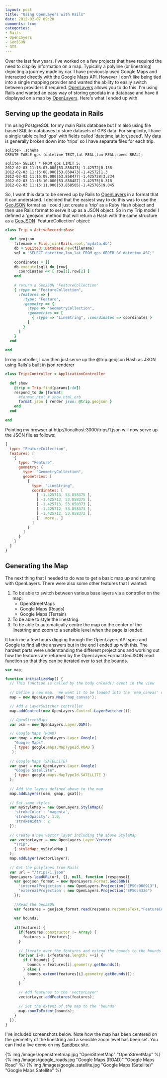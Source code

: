 ```yaml
---
layout: post
title: "Using OpenLayers with Rails"
date: 2012-02-07 09:20
comments: true
categories: 
- Rails
- OpenLayers
- GeoJSON
- GIS
---
```

Over the last few years, I've worked on a few projects that have required the need to display information on a map.  Typically a polyline (or linestring) depicting a journey made by car.  I have previously used Google Maps and interacted directly with the Google Maps API.  However I don't like being tied into a single mapping provider and wanted the ability to easily switch between providers if required.  [OpenLayers](http://openlayers.org) allows you to do this.  I'm using Rails and wanted an easy way of storing geodata in a database and have it displayed on a map by [OpenLayers](http://openlayers.org).  Here's what I ended up with.
<!-- More -->
## Serving up the geodata in Rails
I'm using PostgreSQL for my main Rails database but I'm also using file based SQLite databases to store datasets of GPS data.  For simplicity, I have a single table called 'gps' with fields called 'datetime,lat,lon,speed'.  My data is generally broken down into 'trips' so I have separate files for each trip.

```
sqlite> .schema
CREATE TABLE gps (datetime TEXT,lat REAL,lon REAL,speed REAL);

sqlite> SELECT * FROM gps LIMIT 5;
2012-02-03 11:15:07.000|53.858473|-1.42572|0.138
2012-02-03 11:15:08.000|53.858473|-1.42572|1.3
2012-02-03 11:15:09.000|53.858477|-1.425728|3.234
2012-02-03 11:15:10.000|53.858487|-1.42575|6.318
2012-02-03 11:15:11.000|53.858505|-1.425785|9.045
```

So, I want this data to be served up by Rails to [OpenLayers](http://openlayers.org) in a format that it can understand.  I decided that the easiest way to do this was to use the [GeoJSON](http://geojson.org) format as I could just create a 'trip' as a Ruby Hash object and then use Rails format to serve it up as a JSON object. So in my Trip model I defined a 'geojson' method that will return a Hash with the same structure as a [GeoJSON](http://geojson.org) 'FeatureCollection' object:

``` ruby trip.rb
class Trip < ActiveRecord::Base

  def geojson
    filename = File.join(Rails.root,'mydata.db')
    db = SQLite3::Database.new(filename)
    sql = "SELECT datetime,lon,lat FROM gps ORDER BY datetime ASC;"
    
    coordinates = []
    db.execute(sql) do |row|
      coordinates << [ row[1],row[2] ]
    end
    
    # return a GeoJSON 'FeatureCollection' 
    { :type => "FeatureCollection",
      :features => [
        :type: "Feature",
        :geometry => {
          :type => "GeometryCollection",
          :geometries => [
            { :type => "LineString", :coordinates => coordinates }
          ]
        }
      ]
    } 
  end
  
end
```

In my controller, I can then just serve up the @trip.geojson Hash as JSON using Rails's built in json renderer

``` ruby trips_controller.rb
class TripsController < ApplicationController
  
  def show
    @trip = Trip.find(params[:id])
    respond_to do |format|
      #format.html # show.html.erb
      format.json { render json: @trip.geojson }
    end
  end
  
end
```

Pointing my browser at http://localhost:3000/trips/1.json will now serve up the JSON file as follows:

``` javascript http://localhost:3000/trips/1.json
{
  type: "FeatureCollection",
  features: [
    {
      type: "Feature",
      geometry: {
        type: "GeometryCollection",
        geometries: [
          {
            type: "LineString",
            coordinates: [
              [ -1.425713, 53.858375 ],
              [ -1.425713, 53.858375 ],
              [ -1.425713, 53.858373 ],
              [ -1.425712, 53.858373 ],
              [ -1.425712, 53.858372 ],
              [ ..more.. ]
            ]
          }
        ]
      }
    }
  ]
}
```
## Generating the Map

The next thing that I needed to do was to get a basic map up and running with OpenLayers.  There were also some other features that I wanted:

1. To be able to switch between various base layers via a controller on the map:
    * OpenStreetMaps
    * Google Maps (Roads)
    * Google Maps (Terrain)
2. To be able to style the linestring.
3. To be able to automatically centre the map on the center of the linestring and zoom to a sensible level when the page is loaded.

It took me a few hours digging through the OpenLayers API spec and Google to find all the answers but in the end I ended up with this.  The hardest parts were understanding the different projections and working out how the features are returned by the OpenLayers.Format.GeoJSON.read function so that they can be iterated over to set the bounds.

``` javascript openlayers.js
var map;

function initializeMap() {
  // This function is called by the body onload() event in the view
  
  // Define a new map.  We want it to be loaded into the 'map_canvas' div in the view
  map = new OpenLayers.Map('map_canvas');

  // Add a LayerSwitcher controller
  map.addControl(new OpenLayers.Control.LayerSwitcher());

  // OpenStreetMaps
  var osm = new OpenLayers.Layer.OSM();

  // Google Maps (ROAD)
  var gmap = new OpenLayers.Layer.Google(
    "Google Maps",
    { type: google.maps.MapTypeId.ROAD }
   );
  
  // Google Maps (SATELLITE)
  var gsat = new OpenLayers.Layer.Google(
    "Google Satellite",
    { type: google.maps.MapTypeId.SATELLITE }
  );
  
  // Add the layers defined above to the map  
  map.addLayers([osm, gmap, gsat]);
   
  // Set some styles 
  var myStyleMap = new OpenLayers.StyleMap({
    'strokeColor': 'magenta',
    'strokeOpacity': 1.0,
    'strokeWidth': 2
  });
  
  // Create a new vector layer including the above StyleMap
  var vectorLayer = new OpenLayers.Layer.Vector(
    "Trip",
    { styleMap: myStyleMap }
  );     
  map.addLayer(vectorLlayer);
       
  // Get the polylines from Rails
  var url = "/trips/1.json"
  OpenLayers.loadURL(url, {}, null, function (response){
    var geojson_format = new OpenLayers.Format.GeoJSON({
      'internalProjection': new OpenLayers.Projection("EPSG:900913"),
      'externalProjection': new OpenLayers.Projection("EPSG:4326")
    });
    
    //Read the GeoJSON
    var features = geojson_format.read(response.responseText,"FeatureCollection");
    
    var bounds;
   
    if(features) {
      if(features.constructor != Array) {
        features = [features];
      }
      
      // Iterate over the features and extend the bounds to the bounds of the geometries
      for(var i=0; i<features.length; ++i) {
        if (!bounds) {
          bounds = features[i].geometry.getBounds();
        } else {
          bounds.extend(features[i].geometry.getBounds());
        }
      }
      
      // Add features to the 'vectorLayer'
      vectorLayer.addFeatures(features);
      
      // Set the extent of the map to the 'bounds'
      map.zoomToExtent(bounds);
    }  
  });
}
```

I've included screenshots below.  Note how the map has been centered on the geometry of the linestring and a sensible zoom level has been set.  You can find a live demo on my [Sandbox](http://sandbox.interoperate.co.uk/openlayers) site.

{% img /images/openstreetmap.jpg "OpenStreetMap" "OpenStreetMap" %}
{% img /images/google_roads.jpg "Google Maps (ROAD)" "Google Maps Road" %}
{% img /images/google_satellite.jpg "Google Maps (Satellite)" "Google Maps Satellite" %}



